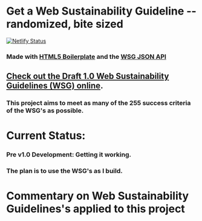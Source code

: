 # Get a Web Sustainability Guideline -- randomized, bite sized 

[![Netlify Status](https://api.netlify.com/api/v1/badges/869cbded-8d08-48fe-bcdc-c44008b174d1/deploy-status)](https://app.netlify.com/sites/wsg-o-matic/deploys)

### Made with [HTML5 Boilerplate](https://html5boilerplate.com/) and the [WSG JSON API](https://github.com/w3c/sustainableweb-wsg/blob/main/guidelines.json)

## [Check out the Draft 1.0 Web Sustainability Guidelines (WSG) online](https://w3c.github.io/sustainableweb-wsg/).

### This project aims to meet as many of the 255 success criteria of the WSG's as possible.

# Current Status:

### Pre v1.0 Development: Getting it working.

### The plan is to use the WSG's as I build.

# Commentary on Web Sustainability Guidelines's applied to this project
